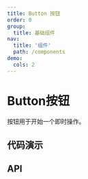 ```yaml
---
title: Button 按钮
order: 0
group:
  title: 基础组件
nav:
  title: '组件'
  path: /components
demo:
  cols: 2
---
```

# Button按钮
按钮用于开始一个即时操作。


## 代码演示
<code src="../../demo/Button/demo.tsx"></code>
<code src="../../demo/Button/demo4.tsx"></code>
<code src="../../demo/Button/demo2.tsx"></code>
<code src="../../demo/Button/demo1.tsx"></code>
<code src="../../demo/Button/demo3.tsx"></code>
<code src="../../demo/Button/demo5.tsx"></code>
## API
<API id="Button"></API>